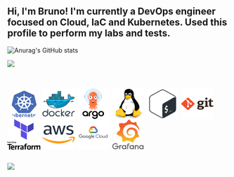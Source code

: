 ## Hi, I'm Bruno! I'm currently a DevOps engineer focused on Cloud, IaC and Kubernetes. Used this profile to perform my labs and tests.

![Anurag's GitHub stats](https://github-readme-stats.vercel.app/api?username=bruno561&show_icons=true&theme=tokyonight)

![](https://komarev.com/ghpvc/?username=bruno561&color=blueviolet)

##
<div style="display: inline_block"><br>
  <img align="center" alt="bruno561-k8s" height="70" width="75" style="border-radius:50px" src="https://raw.githubusercontent.com/devicons/devicon/master/icons/kubernetes/kubernetes-plain-wordmark.svg">
  <img align="center" alt="bruno561-docker" height="70" width="75" src="https://raw.githubusercontent.com/devicons/devicon/master/icons/docker/docker-original-wordmark.svg">
  <img align="center" alt="bruno561-argocd" height="70" width="75" src="https://raw.githubusercontent.com/devicons/devicon/master/icons/argocd/argocd-original-wordmark.svg">
  <img align="center" alt="bruno561-linux" height="70" width="75" src="https://raw.githubusercontent.com/devicons/devicon/master/icons/linux/linux-original.svg">
  <img align="center" alt="bruno561-bash" height="70" width="75" src="https://raw.githubusercontent.com/devicons/devicon/master/icons/bash/bash-original.svg">
  <img align="center" alt="bruno561-git" height="70" width="75" src="https://raw.githubusercontent.com/devicons/devicon/master/icons/git/git-original-wordmark.svg">
  <img align="center" alt="Rafa-Csharp" height="70" width="75" src="https://raw.githubusercontent.com/devicons/devicon/master/icons/terraform/terraform-original-wordmark.svg">
  <img align="center" alt="bruno561-aws" height="70" width="75" src="https://raw.githubusercontent.com/devicons/devicon/master/icons/amazonwebservices/amazonwebservices-original-wordmark.svg">
  <img align="center" alt="bruno561-gcp" height="70" width="75" src="https://raw.githubusercontent.com/devicons/devicon/master/icons/googlecloud/googlecloud-original-wordmark.svg">
  <img align="center" alt="bruno561-grafana" height="70" width="75" src="https://raw.githubusercontent.com/devicons/devicon/master/icons/grafana/grafana-original-wordmark.svg">
  <img align="right" alt="" height="150" style="border-radius:50px;" src="https://www.sisconsultoria.com.br/img/img1.260448e5.webp">
</div>

##

<div> 
  <a href="https://www.linkedin.com/in/bruno-p-9a5a5ba0" target="_blank"><img src="https://img.shields.io/badge/-LinkedIn-%230077B5?style=for-the-badge&logo=linkedin&logoColor=white" target="_blank"></a> 
  
</div>

<!--- ![Anurag's GitHub stats](https://github-readme-stats.vercel.app/api?username=bruno561&show_icons=true&theme=tokyonight)

[![GitHub Streak](http://github-readme-streak-stats.herokuapp.com?user=bruno561&theme=tokyonight&hide_border=true)](https://git.io/streak-stats)

[![trophy](https://github-profile-trophy.vercel.app/?username=bruno561&theme=onedark)](https://github.com/ryo-ma/github-profile-trophy) --->


